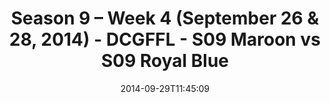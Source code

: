 ---
title: Season 9 – Week 4 (September 26 & 28, 2014) - DCGFFL - S09 Maroon vs S09 Royal
  Blue
teams-score:
- team: _teams/s09-maroon.md
  score: 40
- team: _teams/s09-royal-blue-these-hoes-aint-royal.md
  score: 14
mvp: Alonzo Mable (Maroon), Stephen Tackney (Royal)
game-ball: N/A
sportsperson: ''
season: 9
week: 4
date: '2014-09-29T11:45:09'
pageid: season-9-week-4-4461-vs-4468
---